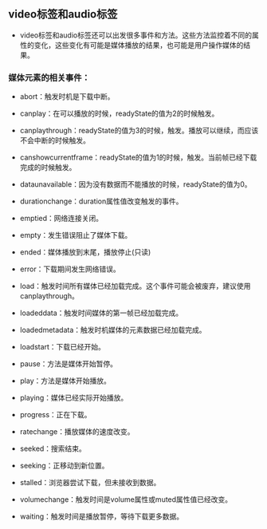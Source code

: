 ## video标签和audio标签

- video标签和audio标签还可以出发很多事件和方法。这些方法监控着不同的属性的变化，这些变化有可能是媒体播放的结果，也可能是用户操作媒体的结果。

### 媒体元素的相关事件：

- abort：触发时机是下载中断。

- canplay：在可以播放的时候，readyState的值为2的时候触发。

- canplaythrough：readyState的值为3的时候，触发。播放可以继续，而应该不会中断的时候触发。

- canshowcurrentframe：readyState的值为1的时候，触发。当前帧已经下载完成的时候触发。

- dataunavailable：因为没有数据而不能播放的时候，readyState的值为0。

- durationchange：duration属性值改变触发的事件。

- emptied：网络连接关闭。

- empty：发生错误阻止了媒体下载。

- ended：媒体播放到末尾，播放停止(只读)

- error：下载期间发生网络错误。

- load：触发时间所有媒体已经加载完成。这个事件可能会被废弃，建议使用canplaythrough。

- loadeddata：触发时间媒体的第一帧已经加载完成。

- loadedmetadata：触发时机媒体的元素数据已经加载完成。

- loadstart：下载已经开始。

- pause：方法是媒体开始暂停。

- play：方法是媒体开始播放。

- playing：媒体已经实际开始播放。

- progress：正在下载。

- ratechange：播放媒体的速度改变。

- seeked：搜索结束。

- seeking：正移动到新位置。

- stalled：浏览器尝试下载，但未接收到数据。

- volumechange：触发时间是volume属性或muted属性值已经改变。

- waiting：触发时间是播放暂停，等待下载更多数据。